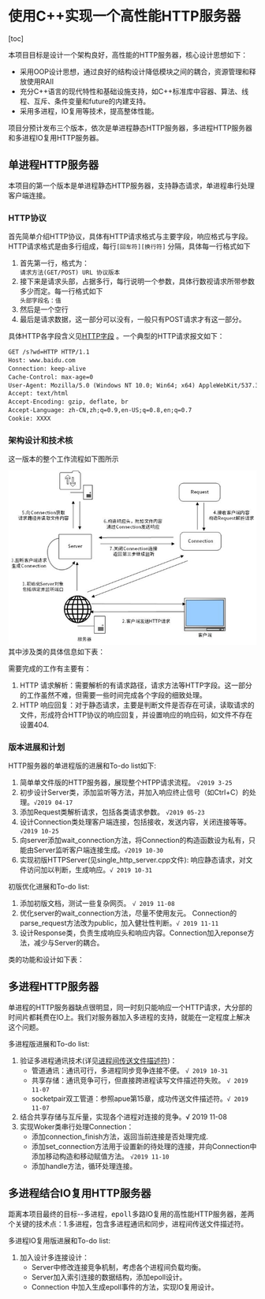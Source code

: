 # 使用C++实现一个高性能HTTP服务器

[toc]

本项目目标是设计一个架构良好，高性能的HTTP服务器，核心设计思想如下：
- 采用OOP设计思想，通过良好的结构设计降低模块之间的耦合，资源管理和释放使用RAII
- 充分C++语言的现代特性和基础设施支持，如C++标准库中容器、算法、线程、互斥、条件变量和future的内建支持。
- 采用多进程，IO复用等技术，提高整体性能。

项目分预计发布三个版本，依次是单进程静态HTTP服务器，多进程HTTP服务器和多进程IO复用HTTP服务器。

## 单进程HTTP服务器
本项目的第一个版本是单进程静态HTTP服务器，支持静态请求，单进程串行处理客户端连接。

### HTTP协议

首先简单介绍HTTP协议，具体有HTTP请求格式与主要字段，响应格式与字段。HTTP请求格式是由多行组成，每行`[回车符][换行符]` 分隔，具体每一行格式如下

1. 首先第一行，格式为：<br>
   `请求方法(GET/POST) URL 协议版本` 
2. 接下来是请求头部，占据多行，每行说明一个参数，具体行数视请求所带参数多少而定。每一行格式如下<br>
   `头部字段名：值` 
3. 然后是一个空行
4. 最后是请求数据，这一部分可以没有，一般只有POST请求才有这一部分。

具体HTTP各字段含义见[HTTP字段](https://en.wikipedia.org/wiki/List_of_HTTP_header_fields)
。一个典型的HTTP请求报文如下：

```html
GET /s?wd=HTTP HTTP/1.1
Host: www.baidu.com
Connection: keep-alive
Cache-Control: max-age=0
User-Agent: Mozilla/5.0 (Windows NT 10.0; Win64; x64) AppleWebKit/537.36 (KHTML, like Gecko) Chrome/78.0.3904.87 Safari/537.36
Accept: text/html
Accept-Encoding: gzip, deflate, br
Accept-Language: zh-CN,zh;q=0.9,en-US;q=0.8,en;q=0.7
Cookie: XXXX
```


### 架构设计和技术核
这一版本的整个工作流程如下图所示

![工作流程如图](https://raw.githubusercontent.com/an-yun/http_server/master/img/单进程版HTTP服务器.jpg)
其中涉及类的具体信息如下表：

需要完成的工作有主要有：
1. HTTP 请求解析：需要解析的有请求路径，请求方法等HTTP字段。这一部分的工作虽然不难，但需要一些时间完成各个字段的细致处理。
2. HTTP 响应回复：对于静态请求，主要是判断文件是否存在可读，读取请求的文件，形成符合HTTP协议的响应回复，并设置响应的响应码，如文件不存在设置404.



### 版本进展和计划
HTTP服务器的单进程版的进展和To-do list如下:
1. 简单单文件版的HTTP服务器，展现整个HTPP请求流程。     `√2019 3-25` 
2. 初步设计Server类，添加监听等方法，并加入响应终止信号（如Ctrl+C）的处理。`√2019 04-17`
3. 添加Request类解析请求，包括各类请求参数。    `√2019 05-23`
4. 设计Connection类处理客户端连接，包括接收，发送内容，关闭连接等等。`√2019 10-25`
5. 向server添加wait_connection方法，将Connection的构造函数设为私有，只能由Server监听客户端连接生成。`√2019 10-30`
6. 实现初版HTTPServer(见single_http_server.cpp文件): 响应静态请求，对文件访问加以判断，生成响应。`√ 2019 10-31`


初版优化进展和To-do list:
1. 添加初版文档，测试一些复杂网页。 `√ 2019 11-08`
2. 优化server的wait_connection方法，尽量不使用友元。 Connection的parse_request方法改为public，加入健壮性判断。`√ 2019 11-11`
3. 设计Response类，负责生成响应头和响应内容。Connection加入reponse方法，减少与Server的耦合。



类的功能和设计如下表：


## 多进程HTTP服务器
单进程的HTTP服务器缺点很明显，同一时刻只能响应一个HTTP请求，大分部的时间片都耗费在IO上。我们对服务器加入多进程的支持，就能在一定程度上解决这个问题。

多进程版进展和To-do list:

1. 验证多进程通讯技术(详见[进程间传送文件描述符](https://gihub.com/an-yun/http_server/doc/file_descriptor_transfer.md))：
    - 管道通讯：通讯可行，多进程同步竞争连接不便。 `√ 2019 10-31`
    - 共享存储：通讯竞争可行，但直接跨进程读写文件描述符失败。 `√ 2019 11-07`
    - socketpair双工管道：参照apue第15章，成功传送文件描述符。`√ 2019 11-07`
2. 结合共享存储与互斥量，实现各个进程对连接的竞争。√ 2019 11-08 
3. 实现Woker类串行处理Connection：
    - 添加connection_finish方法，返回当前连接是否处理完成.
    - 添加set_connection方法用于设置新的待处理的连接，并向Connection中添加移动构造和移动赋值方法。 `√2019 11-10`
    - 添加handle方法，循环处理连接。



## 多进程结合IO复用HTTP服务器
距离本项目最终的目标--多进程，<kbd>epoll</kbd>多路IO复用的高性能HTTP服务器，差两个关键的技术点：1.多进程，包含多进程通讯和同步，进程间传送文件描述符。

多进程IO复用版进展和To-do list:
1. 加入设计多连接设计：
    - Server中修改连接竞争机制，考虑各个进程间负载均衡。
    - Server加入索引连接的数据结构，添加epoll设计。
    - Connection 中加入生成epoll事件的方法，实现IO复用设计。